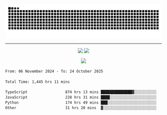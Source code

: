 <div align="center">
  <picture>
      <source
    media="(prefers-color-scheme: dark)"
      srcset="https://raw.githubusercontent.com/platane/snk/output/github-contribution-grid-snake-dark.svg"
      />
    <source
      media="(prefers-color-scheme: light)"
      srcset="https://raw.githubusercontent.com/xct007/xct007/output/github-contribution-grid-snake.svg"
      />
    <img
      alt="Snake"
      src="https://raw.githubusercontent.com/xct007/xct007/output/github-contribution-grid-snake.svg"
      />
  </picture>

</div>

___
<p align="center">
  <img src="https://readme-stats-blush-eta.vercel.app/api/top-langs/?username=xct007&layout=compact" />
  <img src="https://readme-stats-blush-eta.vercel.app/api?username=xct007&show_icons=true&theme=transparent&hide_title=true&include_all_commits=true" />
</p>

<p align="center">
  <img src="https://github-profile-trophy.vercel.app/?username=xct007&no-bg=true&rank=S,SS,SSS,A,AA,AAA,UNKNOWN,SECRET&row=3&title=-Followers,-Stars&margin-w=15&margin-h=15&column=2" />
</p>
<!--START_SECTION:waka-->

```txt
From: 06 November 2024 - To: 24 October 2025

Total Time: 1,445 hrs 11 mins

TypeScript                 874 hrs 13 mins ██████████████▓░░░░░░░░░░   59.21 %
JavaScript                 228 hrs 31 mins ████░░░░░░░░░░░░░░░░░░░░░   15.48 %
Python                     174 hrs 49 mins ███░░░░░░░░░░░░░░░░░░░░░░   11.84 %
Other                      31 hrs 20 mins  ▓░░░░░░░░░░░░░░░░░░░░░░░░   02.12 %
```

<!--END_SECTION:waka-->
